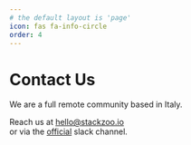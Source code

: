 ```yaml
---
# the default layout is 'page'
icon: fas fa-info-circle
order: 4
---
```


# Contact Us
We are a full remote community based in Italy.

Reach us at  <a href="mailto:hello@stackzoo.io">hello@stackzoo.io</a>  
or via the [official](https://join.slack.com/t/stackzooio/shared_invite/zt-296130a40-GXVF2AKuHgfWhvFj4t8oiQ) slack channel.

